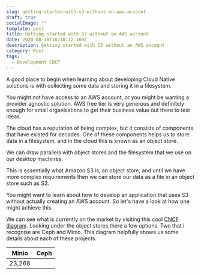 ```yaml
---
slug: getting-started-with-s3-without-an-aws-account
draft: true
socialImage: ""
template: post
title: Getting started with S3 without an AWS account
date: 2020-08-10T16:40:32.169Z
description: Getting started with S3 without an AWS account
category: Rust
tags:
  - Development CNCF
---
```

A good place to begin when learning about developing Cloud Native solutions is with collecting some data and storing it in a filesystem. 

You might not have access to an AWS account, or you might be wanting a provider agnostic solution. AWS free tier is very generous and definitely enough for small organisations to get their business value out there to test ideas.

The cloud has a reputation of being complex, but it consists of components that have existed for decades. One of these components helps us to store data in a filesystem, and in the cloud this is known as an object store. 

We can draw parallels with object stores and the filesystem that we use on our desktop machines.

This is essentially what Amazon S3 is, an object store, and until we have more complex requirements then we can store our data as a file in an object store such as S3.

You might want to learn about how to develop an application that uses S3 without actually creating an AWS account. So let's have a look at how one might achieve this.

We can see what is currently on the market by visiting this cool [CNCF diagram](https://landscape.cncf.io/). Looking under the object stores there a few options. Two that I recognise are Ceph and Minio. This diagram helpfully shows us some details about each of these projects.

|Minio|Ceph|
|:----:|:---:|
|23,268||

